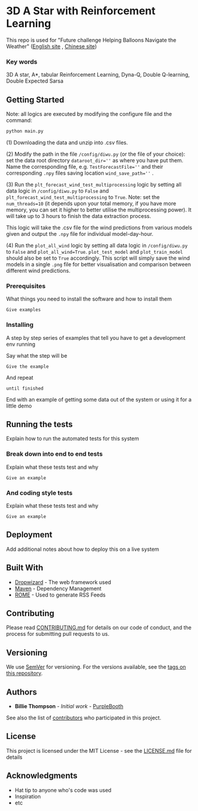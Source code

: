 # 3D A Star with Reinforcement Learning

This repo is used for "Future challenge Helping Balloons Navigate the Weather"
([English site](https://tianchi.aliyun.com/competition/introduction.htm?spm=5176.100067.5678.1.3d16c911DB1wX4&raceId=231622&_lang=en_US)
, [Chinese site](https://tianchi.aliyun.com/competition/introduction.htm?spm=5176.100066.0.0.59d64078pngYE6&raceId=231622))

### Key words 

3D A star, A*, tabular Reinforcement Learning, Dyna-Q, Double Q-learning, Double Expected Sarsa


## Getting Started
Note: all logics are executed by modifying the configure file and the command:
```bash
python main.py
```

(1) Downloading the data and unzip into .csv files.

(2) Modify the path in the file `/config/diwu.py` (or the file of your choice):
set the data root directory `dataroot_dir=''` as where you have put them. 
Name the corresponding file, e.g. `TestForecastFile=''` and their corresponding `.npy` files saving location `wind_save_path=''` .

(3) Run the `plt_forecast_wind_test_multiprocessing` logic by setting all data logic in `/config/diwu.py` to `False` and
 `plt_forecast_wind_test_multiprocessing` to `True`. Note: set the `num_threads=10` (it depends upon your total memory, if you have more memory, you can set it higher to better utilise the multiprocessing power). It will take up to 3 hours to finish the data extraction process.

This logic will take the .csv file for the wind predictions from various models given and output the `.npy` file for individual model-day-hour.

(4) Run the `plot_all_wind` logic by setting all data logic in `/config/diwu.py` to `False` and `plot_all_wind=True`.
`plot_test_model` and `plot_train_model` should also be set to `True` accordingly. This script will simply save the wind models in a single `.png` file for better visualisation and comparison between different wind predictions.

### Prerequisites

What things you need to install the software and how to install them

```
Give examples
```

### Installing

A step by step series of examples that tell you have to get a development env running

Say what the step will be

```
Give the example
```

And repeat

```
until finished
```

End with an example of getting some data out of the system or using it for a little demo

## Running the tests

Explain how to run the automated tests for this system

### Break down into end to end tests

Explain what these tests test and why

```
Give an example
```

### And coding style tests

Explain what these tests test and why

```
Give an example
```

## Deployment

Add additional notes about how to deploy this on a live system

## Built With

* [Dropwizard](http://www.dropwizard.io/1.0.2/docs/) - The web framework used
* [Maven](https://maven.apache.org/) - Dependency Management
* [ROME](https://rometools.github.io/rome/) - Used to generate RSS Feeds

## Contributing

Please read [CONTRIBUTING.md](https://gist.github.com/PurpleBooth/b24679402957c63ec426) for details on our code of conduct, and the process for submitting pull requests to us.

## Versioning

We use [SemVer](http://semver.org/) for versioning. For the versions available, see the [tags on this repository](https://github.com/your/project/tags).

## Authors

* **Billie Thompson** - *Initial work* - [PurpleBooth](https://github.com/PurpleBooth)

See also the list of [contributors](https://github.com/your/project/contributors) who participated in this project.

## License

This project is licensed under the MIT License - see the [LICENSE.md](LICENSE.md) file for details

## Acknowledgments

* Hat tip to anyone who's code was used
* Inspiration
* etc

